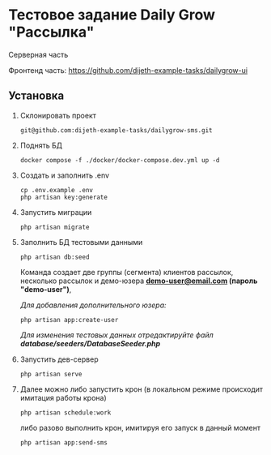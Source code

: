 # Тестовое задание Daily Grow "Рассылка"

Серверная часть

Фронтенд часть: https://github.com/dijeth-example-tasks/dailygrow-ui

## Установка

1. Склонировать проект
    ```
    git@github.com:dijeth-example-tasks/dailygrow-sms.git
    ```
1. Поднять БД
    ```
    docker compose -f ./docker/docker-compose.dev.yml up -d
    ```
1. Создать и заполнить .env
    ```
    cp .env.example .env
    php artisan key:generate
    ```
1. Запустить миграции
    ```
    php artisan migrate
    ```
1. Заполнить БД тестовыми данными

    ```
    php artisan db:seed
    ```

    Команда создает две группы (сегмента) клиентов рассылок, несколько рассылок и демо-юзера **demo-user@email.com (пароль "demo-user")**,

    _Для добавления дополнительного юзера:_

    ```
    php artisan app:create-user
    ```

    _Для изменения тестовых данных отредактируйте файл **database/seeders/DatabaseSeeder.php**_

1. Запустить дев-сервер
    ```
    php artisan serve
    ```
1. Далее можно либо запустить крон (в локальном режиме происходит имитация работы крона)
    ```
    php artisan schedule:work
    ```
    либо разово выполнить крон, имитируя его запуск в данный момент
    ```
    php artisan app:send-sms
    ```
